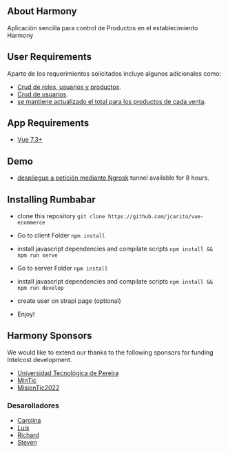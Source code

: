 ## About Harmony

Aplicación sencilla para control de Productos en el establecimiento Harmony

## User Requirements

Aparte de los requerimientos solicitados incluye algunos adicionales como:

- [Crud de roles, usuarios y productos]().
- [Crud de usuarios]().
- [se mantiene actualizado el total  para los productos de cada venta]().

## App Requirements
- [Vue 7.3+](https://vuejs.org/)

## Demo
- [despliegue a petición mediante  Ngrosk]() tunnel available for 8 hours.

## Installing Rumbabar

 - clone this repository 
`git clone https://github.com/jcarito/vue-ecommerce`

 - Go to client Folder 
`npm install`

- install javascript dependencies and compilate scripts 
`npm install && npm run serve`

 - Go to server Folder 
`npm install`

 - install javascript dependencies and compilate scripts 
`npm install && npm run develop`

 - create user on strapi page (optional)

 - Enjoy!

## Harmony Sponsors

We would like to extend our thanks to the following sponsors for funding Intelcost development. 
  - [Universidad Tecnológica de Pereira](https://www.utp.edu.co/)
  - [MinTic](https://mintic.gov.co/portal/inicio/)
  - [MisionTic2022](https://www.misiontic2022.gov.co/portal/)

### Desarolladores

  - [Carolina](mailto:jcarolinaceballos@gmail.com)
  - [Luis](mailto:luisdelaho0@gmail.com)
  - [Richard](mailto:richard.sierra.h@gmail.com)
  - [Steven](mailto:steven.s3057@gmail.com)